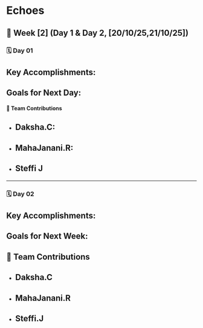 # Echoes
## 📅 **Week [2] (Day 1 & Day 2, [20/10/25,21/10/25])**

### 🗓 **Day 01**

## **Key Accomplishments:**




## **Goals for Next Day:**

#### 👥 **Team Contributions**

* ## **Daksha.C:**
#### 
* ## **MahaJanani.R:**
####
* ## **Steffi J**
####


---

### 🗓 **Day 02**

## **Key Accomplishments:**




## **Goals for Next Week:**

## 👥 **Team Contributions**

* ## **Daksha.C**
####
* ## **MahaJanani.R**
#### 
* ## **Steffi.J**
#### 
